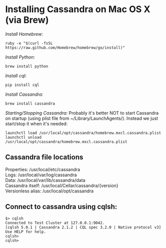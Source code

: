 # Installing Cassandra on Mac OS X (via Brew)

*Install Homebrew:*
```
ruby -e "$(curl -fsSL https://raw.github.com/Homebrew/homebrew/go/install)"
```
*Install Python:*
```
brew install python
```
*Install cql:*
```
pip install cql
```
*Install Cassandra:*
```
brew install cassandra
```
*Starting/Stopping Cassandra:*
Probably it's better NOT to start Cassandra on startup (using plist file from ~/Library/LaunchAgents/). Instead we just start/stop it when it's needed:
```
launchctl load /usr/local/opt/cassandra/homebrew.mxcl.cassandra.plist
launchctl unload /usr/local/opt/cassandra/homebrew.mxcl.cassandra.plist
```

Cassandra file locations
------------------------
Properties: /usr/local/etc/cassandra  
Logs: /usr/local/var/log/cassandra  
Data: /usr/local/var/lib/cassandra/data  
Cassandra itself: /usr/local/Cellar/cassandra/{version}   
Versionless alias: /usr/local/opt/cassandra    

Connect to cassandra using cqlsh:
------------------------------------------
```
$> cqlsh
Connected to Test Cluster at 127.0.0.1:9042.
[cqlsh 5.0.1 | Cassandra 2.1.2 | CQL spec 3.2.0 | Native protocol v3]
Use HELP for help.
cqlsh>
cqlsh>
```

